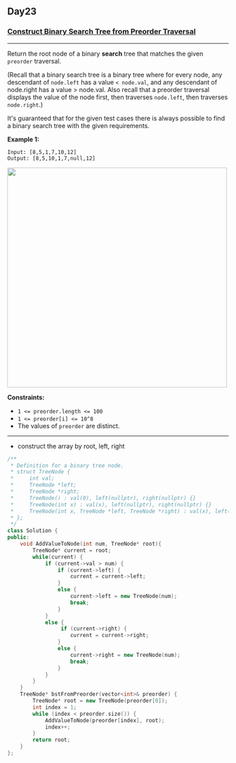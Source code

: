 ## Day23

### [Construct Binary Search Tree from Preorder Traversal](https://leetcode.com/explore/featured/card/may-leetcoding-challenge/537/week-4-may-22nd-may-28th/3339/)

---

Return the root node of a binary **search** tree that matches the given `preorder` traversal.

(Recall that a binary search tree is a binary tree where for every node, any descendant of `node.left` has a value `< node.val`, and any descendant of node.right has a value > node.val.  Also recall that a preorder traversal displays the value of the node first, then traverses `node.left`, then traverses `node.right`.)

It's guaranteed that for the given test cases there is always possible to find a binary search tree with the given requirements.

**Example 1:**

```
Input: [8,5,1,7,10,12]
Output: [8,5,10,1,7,null,12]
```

<img src="https://assets.leetcode.com/uploads/2019/03/06/1266.png" width="500">

**Constraints:**

- `1 <= preorder.length <= 100`
- `1 <= preorder[i] <= 10^8`
- The values of `preorder` are distinct.

---
- construct the array by root, left, right

```cpp
/**
 * Definition for a binary tree node.
 * struct TreeNode {
 *     int val;
 *     TreeNode *left;
 *     TreeNode *right;
 *     TreeNode() : val(0), left(nullptr), right(nullptr) {}
 *     TreeNode(int x) : val(x), left(nullptr), right(nullptr) {}
 *     TreeNode(int x, TreeNode *left, TreeNode *right) : val(x), left(left), right(right) {}
 * };
 */
class Solution {
public:
    void AddValueToNode(int num, TreeNode* root){
        TreeNode* current = root;
        while(current) {
            if (current->val > num) {
                if (current->left) {
                    current = current->left;
                }
                else {
                    current->left = new TreeNode(num);
                    break;
                }
            }
            else {
                 if (current->right) {
                    current = current->right;
                }
                else {
                    current->right = new TreeNode(num);
                    break;
                }
            }
        }
    }
    TreeNode* bstFromPreorder(vector<int>& preorder) {
        TreeNode* root = new TreeNode(preorder[0]);
        int index = 1;
        while (index < preorder.size()) {
            AddValueToNode(preorder[index], root);
            index++;
        }
        return root;
    }
};
```